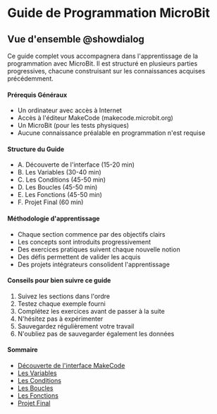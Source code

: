 # Guide de Programmation MicroBit

## Vue d'ensemble @showdialog

Ce guide complet vous accompagnera dans l'apprentissage de la programmation avec MicroBit. Il est structuré en plusieurs parties progressives, chacune construisant sur les connaissances acquises précédemment.

#### Prérequis Généraux

- Un ordinateur avec accès à Internet
- Accès à l'éditeur MakeCode (makecode.microbit.org)
- Un MicroBit (pour les tests physiques)
- Aucune connaissance préalable en programmation n'est requise

#### Structure du Guide

- A. Découverte de l'interface (15-20 min)
- B. Les Variables (30-40 min)
- C. Les Conditions (45-50 min)
- D. Les Boucles (45-50 min)
- E. Les Fonctions (45-50 min)
- F. Projet Final (60 min)

#### Méthodologie d'apprentissage

- Chaque section commence par des objectifs clairs
- Les concepts sont introduits progressivement
- Des exercices pratiques suivent chaque nouvelle notion
- Des défis permettent de valider les acquis
- Des projets intégrateurs consolident l'apprentissage

#### Conseils pour bien suivre ce guide

1. Suivez les sections dans l'ordre
2. Testez chaque exemple fourni
3. Complétez les exercices avant de passer à la suite
4. N'hésitez pas à expérimenter
5. Sauvegardez régulièrement votre travail
6. N'oubliez pas de sauvegarder également les données

#### Sommaire

- [Découverte de l'interface MakeCode](https://makecode.microbit.org/#tutorial:github:ph3n4t3s/1m1-urbanfarm/tutoriel-makecode-A)
- [Les Variables](https://makecode.microbit.org/#tutorial:github:ph3n4t3s/1m1-urbanfarm/tutoriel-makecode-B)
- [Les Conditions](https://makecode.microbit.org/#tutorial:github:ph3n4t3s/1m1-urbanfarm/tutoriel-makecode-C)
- [Les Boucles](https://makecode.microbit.org/#tutorial:github:ph3n4t3s/1m1-urbanfarm/tutoriel-makecode-D)
- [Les Fonctions](https://makecode.microbit.org/#tutorial:github:ph3n4t3s/1m1-urbanfarm/tutoriel-makecode-E)
- [Projet Final](https://makecode.microbit.org/#tutorial:github:ph3n4t3s/1m1-urbanfarm/tutoriel-makecode-F)
